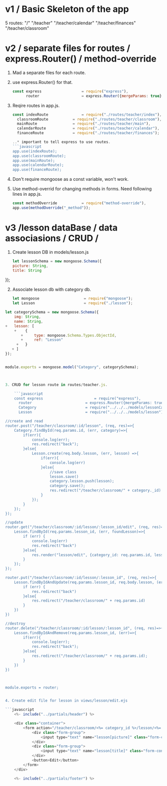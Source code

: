 # v1 / Basic Skeleton of the app

5 routes:
"/"
"/teacher"
"/teacher/calendar"
"/teacher/finances"
"/teacher/classroom"

# v2 / separate files for routes / express.Router() / method-override

1. Mad a separate files for each route.
2. use express.Router() for that.
    ```javascript
    const express                  = require("express"),
          router                   = express.Router({mergeParams: true});

3. Reqire routes in app.js.
    ```javascript
    const indexRoute               = require("./routes/teacher/index"),
      classroomRoute           = require("./routes/teacher/classroom"),
      mainRoute                = require("./routes/teacher/main"),
      calendarRoute            = require("./routes/teacher/calendar"),
      financeRoute             = require("./routes/teacher/finances");

    ..* important to tell express to use routes.
    ```javascript
    app.use(indexRoute);
    app.use(classroomRoute);
    app.use(mainRoute);
    app.use(calendarRoute);
    app.use(financeRoute);

4. Don't require mongoose as a const variable, won't work.

5. Use method-overrid for changing methods in forms. Need following lines in app.js.
    ```javascript 
    const methodOverride           = require("method-override"),
    app.use(methodOverride("_method"));

# v3 /lesson dataBase / data associasions / CRUD /

1. Create lesson DB in models/lesson.js
    ```javascript
    let lessonSchema = new mongoose.Schema({
    picture: String,
    title: String
});

2. Associate lesson db with category db.
    ```javascript
    let mongoose                    = require("mongoose");
    let Lesson                      = require("./lesson");

```javascript
let categorySchema = new mongoose.Schema({
    img: String,
    name: String,
+   lesson: [
    +    {
       +     type: mongoose.Schema.Types.ObjectId,
       +     ref: "Lesson"
     +   }
   + ]
});


module.exports = mongoose.model("Category", categorySchema);



3. CRUD for lesson route in routes/teacher.js.

    ```javascript
    const express                       = require("express"),
      router                        = express.Router({mergeParams: true}),
      Category                      = require("../../../models/lessonCategories"),
      Lesson                        = require("../../../models/lesson");

//create and read
router.post("/teacher/classroom/:id/lesson", (req, res)=>{
    Category.findById(req.params.id, (err, category)=>{
        if(err){
            console.log(err);
            res.redirect("back");
        }else{
            Lesson.create(req.body.lesson, (err, lesson) =>{
                if(err){
                    console.log(err)
                }else{
                    //save class
                    lesson.save()
                    category.lesson.push(lesson);
                    category.save();
                    res.redirect("/teacher/classroom/" + category._id)
                }
            });
        }
    });
});

//update
router.get("/teacher/classroom/:id/lesson/:lesson_id/edit", (req, res)=>{
    Lesson.findById(req.params.lesson_id, (err, foundLesson)=>{
        if (err) {
            console.log(err)
            res.redirect("back")
        }else{
            res.render("lesson/edit", {category_id: req.params.id, lesson: foundLesson });
        }
    });
});

router.put("/teacher/classroom/:id/lesson/:lesson_id", (req, res)=>{
    Lesson.findByIdAndUpdate(req.params.lesson_id, req.body.lesson, (err, updateLesson)=>{
        if (err) {
            res.redirect("back")
        }else{
            res.redirect("/teacher/classroom/" + req.params.id)
        }
    })
})

//destroy
router.delete("/teacher/classroom/:id/lesson/:lesson_id", (req, res)=>{
    Lesson.findByIdAndRemove(req.params.lesson_id, (err)=>{
        if(err){
            console.log(err);
            res.redirect("back");
        }else{
            res.redirect("/teacher/classroom/" + req.params.id);
        }
    })
})



module.exports = router;


4. Create edit file for lesson in views/lesson/edit.ejs

```javascript
    <%- include("../partials/header") %>

    <div class="container">
        <form action="/teacher/classroom/<%= category_id %>/lesson/<%= lesson._id %>?_method=PUT" method="POST">
            <div class="form-group">
                <input type="text" name="lesson[picture]" class="form-control" value="<%= lesson.picture %> ">
            </div>
            <div class="form-group">
                <input type="text" name="lesson[title]" class="form-control" value="<%= lesson.title %> ">
            </div>
            <button>Edit</button>
        </form>
    </div>

    <%- include("../partials/footer") %>
